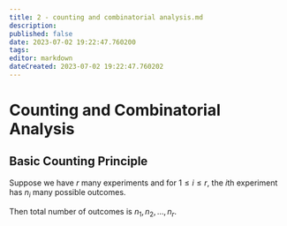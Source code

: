 ```yaml
---
title: 2 - counting and combinatorial analysis.md
description:
published: false
date: 2023-07-02 19:22:47.760200
tags:
editor: markdown
dateCreated: 2023-07-02 19:22:47.760202
---
```


# Counting and Combinatorial Analysis
## Basic Counting Principle
Suppose we have $r$ many experiments and for $1 \le i \le r$, the $i$th experiment has $n_i$ many possible outcomes.

Then total number of outcomes is $n_1, n_2, \dots, n_r$.
